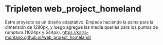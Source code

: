 # Tripleten web_project_homeland

Estre proyecto es un diseño adaptativo.
Empece haciendo la paina para la dimensión de 1280px, y luego agregué las media queries para los puntos de rumptura (1024px y 544px).
https://karla-montano.github.io/web_project_homeland/
